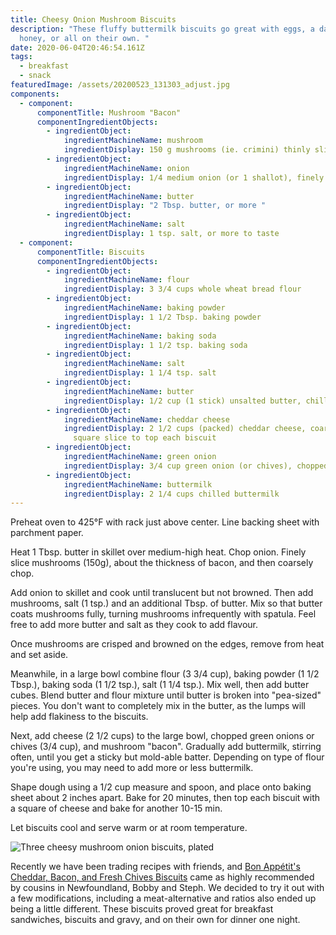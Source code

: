 ```yaml
---
title: Cheesy Onion Mushroom Biscuits
description: "These fluffy buttermilk biscuits go great with eggs, a dash of
  honey, or all on their own. "
date: 2020-06-04T20:46:54.161Z
tags:
  - breakfast
  - snack
featuredImage: /assets/20200523_131303_adjust.jpg
components:
  - component:
      componentTitle: Mushroom "Bacon"
      componentIngredientObjects:
        - ingredientObject:
            ingredientMachineName: mushroom
            ingredientDisplay: 150 g mushrooms (ie. crimini) thinly sliced and coarsely chopped
        - ingredientObject:
            ingredientMachineName: onion
            ingredientDisplay: 1/4 medium onion (or 1 shallot), finely chopped
        - ingredientObject:
            ingredientMachineName: butter
            ingredientDisplay: "2 Tbsp. butter, or more "
        - ingredientObject:
            ingredientMachineName: salt
            ingredientDisplay: 1 tsp. salt, or more to taste
  - component:
      componentTitle: Biscuits
      componentIngredientObjects:
        - ingredientObject:
            ingredientMachineName: flour
            ingredientDisplay: 3 3/4 cups whole wheat bread flour
        - ingredientObject:
            ingredientMachineName: baking powder
            ingredientDisplay: 1 1/2 Tbsp. baking powder
        - ingredientObject:
            ingredientMachineName: baking soda
            ingredientDisplay: 1 1/2 tsp. baking soda
        - ingredientObject:
            ingredientMachineName: salt
            ingredientDisplay: 1 1/4 tsp. salt
        - ingredientObject:
            ingredientMachineName: butter
            ingredientDisplay: 1/2 cup (1 stick) unsalted butter, chilled, cut into 1/2-ing cubes
        - ingredientObject:
            ingredientMachineName: cheddar cheese
            ingredientDisplay: 2 1/2 cups (packed) cheddar cheese, coarsely grated - plus a
              square slice to top each biscuit
        - ingredientObject:
            ingredientMachineName: green onion
            ingredientDisplay: 3/4 cup green onion (or chives), chopped
        - ingredientObject:
            ingredientMachineName: buttermilk
            ingredientDisplay: 2 1/4 cups chilled buttermilk
---
```

Preheat oven to 425°F with rack just above center. Line backing sheet with parchment paper. 

Heat 1 Tbsp. butter in skillet over medium-high heat. Chop onion. Finely slice mushrooms (150g), about the thickness of bacon, and then coarsely chop. 

Add onion to skillet and cook until translucent but not browned. Then add mushrooms, salt (1 tsp.) and an additional Tbsp. of butter. Mix so that butter coats mushrooms fully, turning mushrooms infrequently with spatula. Feel free to add more butter and salt as they cook  to add flavour. 

Once mushrooms are crisped and browned on the edges, remove from heat and set aside. 

Meanwhile, in a large bowl combine flour (3 3/4 cup), baking powder (1 1/2 Tbsp.), baking soda (1 1/2 tsp.), salt (1 1/4 tsp.). Mix well, then add butter cubes. Blend butter and flour mixture until butter is broken into "pea-sized" pieces. You don't want to completely mix in the butter, as the lumps will help add flakiness to the biscuits. 

Next, add cheese (2 1/2 cups) to the large bowl, chopped green onions or chives (3/4 cup), and mushroom "bacon". Gradually add buttermilk, stirring often, until you get a sticky but mold-able batter. Depending on type of flour you're using, you may need to add more or less buttermilk. 

Shape dough using a 1/2 cup measure and spoon, and place onto baking sheet about 2 inches apart. Bake for 20 minutes, then top each biscuit with a square of cheese and bake for another 10-15 min. 

Let biscuits cool and serve warm or at room temperature. 

![Three cheesy mushroom onion biscuits, plated](/assets/20200523_131303_adjust.jpg "Cheesy mushroom onion biscuits ready to devour")

Recently we have been trading recipes with friends, and [Bon Appétit's Cheddar, Bacon, and Fresh Chives Biscuits](https://www.bonappetit.com/recipe/cheddar-bacon-and-fresh-chive-biscuits) came as highly recommended by cousins in Newfoundland, Bobby and Steph. We decided to try it out with a few modifications, including a meat-alternative and ratios also ended up being a little different. These biscuits proved great for breakfast sandwiches, biscuits and gravy, and on their own for dinner one night.